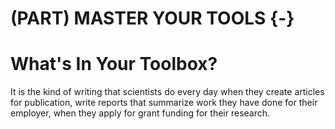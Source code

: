 # (PART) MASTER YOUR TOOLS {-}
# What's In Your Toolbox?

It is the kind of writing that scientists do every day when they create articles for publication, write reports that summarize work they have done for their employer, when they apply for grant funding for their research.

